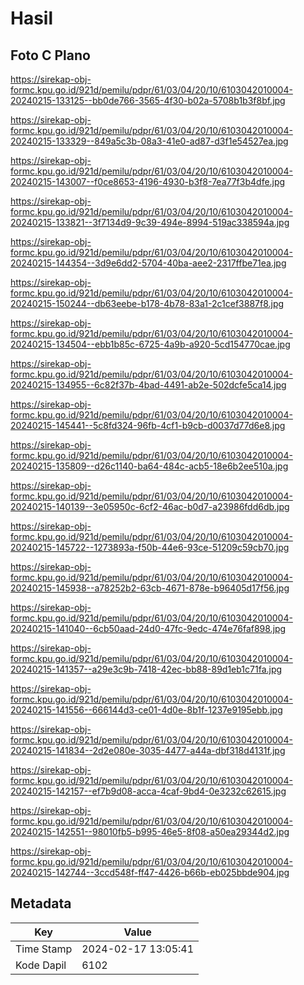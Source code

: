 # Hasil

## Foto C Plano

https://sirekap-obj-formc.kpu.go.id/921d/pemilu/pdpr/61/03/04/20/10/6103042010004-20240215-133125--bb0de766-3565-4f30-b02a-5708b1b3f8bf.jpg

https://sirekap-obj-formc.kpu.go.id/921d/pemilu/pdpr/61/03/04/20/10/6103042010004-20240215-133329--849a5c3b-08a3-41e0-ad87-d3f1e54527ea.jpg

https://sirekap-obj-formc.kpu.go.id/921d/pemilu/pdpr/61/03/04/20/10/6103042010004-20240215-143007--f0ce8653-4196-4930-b3f8-7ea77f3b4dfe.jpg

https://sirekap-obj-formc.kpu.go.id/921d/pemilu/pdpr/61/03/04/20/10/6103042010004-20240215-133821--3f7134d9-9c39-494e-8994-519ac338594a.jpg

https://sirekap-obj-formc.kpu.go.id/921d/pemilu/pdpr/61/03/04/20/10/6103042010004-20240215-144354--3d9e6dd2-5704-40ba-aee2-2317ffbe71ea.jpg

https://sirekap-obj-formc.kpu.go.id/921d/pemilu/pdpr/61/03/04/20/10/6103042010004-20240215-150244--db63eebe-b178-4b78-83a1-2c1cef3887f8.jpg

https://sirekap-obj-formc.kpu.go.id/921d/pemilu/pdpr/61/03/04/20/10/6103042010004-20240215-134504--ebb1b85c-6725-4a9b-a920-5cd154770cae.jpg

https://sirekap-obj-formc.kpu.go.id/921d/pemilu/pdpr/61/03/04/20/10/6103042010004-20240215-134955--6c82f37b-4bad-4491-ab2e-502dcfe5ca14.jpg

https://sirekap-obj-formc.kpu.go.id/921d/pemilu/pdpr/61/03/04/20/10/6103042010004-20240215-145441--5c8fd324-96fb-4cf1-b9cb-d0037d77d6e8.jpg

https://sirekap-obj-formc.kpu.go.id/921d/pemilu/pdpr/61/03/04/20/10/6103042010004-20240215-135809--d26c1140-ba64-484c-acb5-18e6b2ee510a.jpg

https://sirekap-obj-formc.kpu.go.id/921d/pemilu/pdpr/61/03/04/20/10/6103042010004-20240215-140139--3e05950c-6cf2-46ac-b0d7-a23986fdd6db.jpg

https://sirekap-obj-formc.kpu.go.id/921d/pemilu/pdpr/61/03/04/20/10/6103042010004-20240215-145722--1273893a-f50b-44e6-93ce-51209c59cb70.jpg

https://sirekap-obj-formc.kpu.go.id/921d/pemilu/pdpr/61/03/04/20/10/6103042010004-20240215-145938--a78252b2-63cb-4671-878e-b96405d17f56.jpg

https://sirekap-obj-formc.kpu.go.id/921d/pemilu/pdpr/61/03/04/20/10/6103042010004-20240215-141040--6cb50aad-24d0-47fc-9edc-474e76faf898.jpg

https://sirekap-obj-formc.kpu.go.id/921d/pemilu/pdpr/61/03/04/20/10/6103042010004-20240215-141357--a29e3c9b-7418-42ec-bb88-89d1eb1c71fa.jpg

https://sirekap-obj-formc.kpu.go.id/921d/pemilu/pdpr/61/03/04/20/10/6103042010004-20240215-141556--666144d3-ce01-4d0e-8b1f-1237e9195ebb.jpg

https://sirekap-obj-formc.kpu.go.id/921d/pemilu/pdpr/61/03/04/20/10/6103042010004-20240215-141834--2d2e080e-3035-4477-a44a-dbf318d4131f.jpg

https://sirekap-obj-formc.kpu.go.id/921d/pemilu/pdpr/61/03/04/20/10/6103042010004-20240215-142157--ef7b9d08-acca-4caf-9bd4-0e3232c62615.jpg

https://sirekap-obj-formc.kpu.go.id/921d/pemilu/pdpr/61/03/04/20/10/6103042010004-20240215-142551--98010fb5-b995-46e5-8f08-a50ea29344d2.jpg

https://sirekap-obj-formc.kpu.go.id/921d/pemilu/pdpr/61/03/04/20/10/6103042010004-20240215-142744--3ccd548f-ff47-4426-b66b-eb025bbde904.jpg


## Metadata

| Key        | Value               |
| ---------- | ------------------- |
| Time Stamp | 2024-02-17 13:05:41 |
| Kode Dapil | 6102                |



